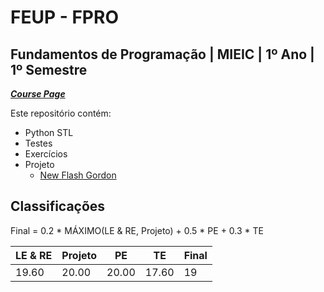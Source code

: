 # FEUP - FPRO

## Fundamentos de Programação | MIEIC | 1º Ano | 1º Semestre


[***Course Page***](https://sigarra.up.pt/feup/pt/ucurr_geral.ficha_uc_view?pv_ocorrencia_id=436425)


Este repositório contém:
- Python STL
- Testes
- Exercícios
- Projeto
   - [New Flash Gordon](https://github.com/xico2001pt/flashgordon-atari)

## Classificações

Final = 0.2 * MÁXIMO(LE & RE, Projeto) + 0.5 * PE + 0.3 * TE

| LE & RE | Projeto | PE | TE | Final
|---|---|---|---|---
| 19.60 | 20.00 | 20.00 | 17.60 | 19

